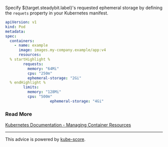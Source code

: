 Specify ${target.steadybit.label}&apos;s requested ephemeral storage by defining the `requets` property in your Kubernetes manifest.

```yaml
apiVersion: v1
kind: Pod
metadata:
spec:
  containers:
    - name: example
      image: images.my-company.example/app:v4
      resources:
  % startHighlight %
        requests:
          memory: "64Mi"
          cpu: "250m"
          ephemeral-storage: "2Gi"
  % endHighlight %
        limits:
          memory: "128Mi"
          cpu: "500m"
					ephemeral-storage: "4Gi"
```

### Read More
[Kubernetes Documentation - Managing Container Resources](https://kubernetes.io/docs/concepts/configuration/manage-resources-containers/)

---
This advice is powered by [kube-score](https://kube-score.com/).

